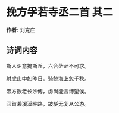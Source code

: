 # 挽方孚若寺丞二首  其二

**作者**: 刘克庄

## 诗词内容

斯人讵意掩斯丘，六合茫茫不可求。

射虎山中如昨日，骑鲸海上忽千秋。

帝方欲老长沙傅，虏尚能言博望侯。

回首濑溪溪畔路，跛馿无复从公游。

